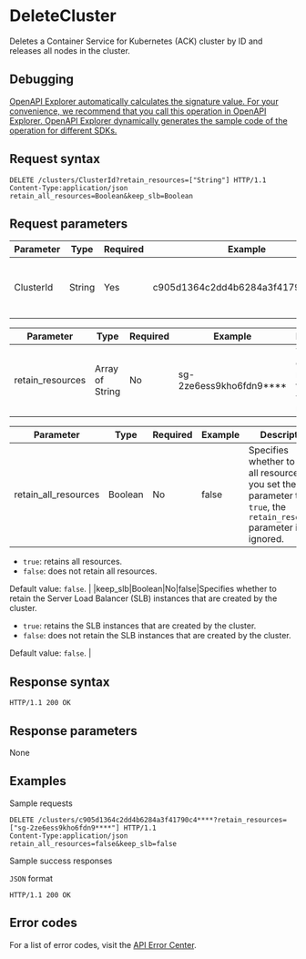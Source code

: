 # DeleteCluster

Deletes a Container Service for Kubernetes \(ACK\) cluster by ID and releases all nodes in the cluster.

## Debugging

[OpenAPI Explorer automatically calculates the signature value. For your convenience, we recommend that you call this operation in OpenAPI Explorer. OpenAPI Explorer dynamically generates the sample code of the operation for different SDKs.](https://api.aliyun.com/#product=CS&api=DeleteCluster&type=ROA&version=2015-12-15)

## Request syntax

```
DELETE /clusters/ClusterId?retain_resources=["String"] HTTP/1.1 
Content-Type:application/json
retain_all_resources=Boolean&keep_slb=Boolean
```

## Request parameters

|Parameter|Type|Required|Example|Description|
|---------|----|--------|-------|-----------|
|ClusterId|String|Yes|c905d1364c2dd4b6284a3f41790c4\*\*\*\*|The ID of the ACK cluster that you want to delete. |

|Parameter|Type|Required|Example|Description|
|---------|----|--------|-------|-----------|
|retain\_resources|Array of String|No|sg-2ze6ess9kho6fdn9\*\*\*\*|The names of the resources that you want to retain. |

|Parameter|Type|Required|Example|Description|
|---------|----|--------|-------|-----------|
|retain\_all\_resources|Boolean|No|false|Specifies whether to retain all resources. If you set the parameter to `true`, the `retain_resources` parameter is ignored.

 -   `true`: retains all resources.
-   `false`: does not retain all resources.

 Default value: `false`. |
|keep\_slb|Boolean|No|false|Specifies whether to retain the Server Load Balancer \(SLB\) instances that are created by the cluster.

 -   `true`: retains the SLB instances that are created by the cluster.
-   `false`: does not retain the SLB instances that are created by the cluster.

 Default value: `false`. |

## Response syntax

```
HTTP/1.1 200 OK
```

## Response parameters

None

## Examples

Sample requests

```
DELETE /clusters/c905d1364c2dd4b6284a3f41790c4****?retain_resources=["sg-2ze6ess9kho6fdn9****"] HTTP/1.1 
Content-Type:application/json
retain_all_resources=false&keep_slb=false
```

Sample success responses

`JSON` format

```
HTTP/1.1 200 OK
```

## Error codes

For a list of error codes, visit the [API Error Center](https://error-center.alibabacloud.com/status/product/CS).

